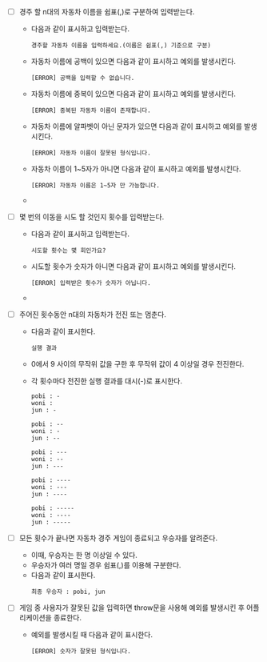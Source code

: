 - [ ] 경주 할 n대의 자동차 이름을 쉼표(,)로 구분하여 입력받는다.

  - 다음과 같이 표시하고 입력받는다.
    ```
    경주할 자동차 이름을 입력하세요.(이름은 쉼표(,) 기준으로 구분)
    ```
  - 자동차 이름에 공백이 있으면 다음과 같이 표시하고 예외를 발생시킨다.
    ```
    [ERROR] 공백을 입력할 수 없습니다.
    ```
  - 자동차 이름에 중복이 있으면 다음과 같이 표시하고 예외를 발생시킨다.
    ```
    [ERROR] 중복된 자동차 이름이 존재합니다.
    ```
  - 자동차 이름에 알파벳이 아닌 문자가 있으면 다음과 같이 표시하고 예외를 발생시킨다.
    ```
    [ERROR] 자동차 이름이 잘못된 형식입니다.
    ```
  - 자동차 이름이 1~5자가 아니면 다음과 같이 표시하고 예외를 발생시킨다.
    ```
    [ERROR] 자동차 이름은 1~5자 만 가능합니다.
    ```
  -

- [ ] 몇 번의 이동을 시도 할 것인지 횟수를 입력받는다.
  - 다음과 같이 표시하고 입력받는다.
    ```
    시도할 횟수는 몇 회인가요?
    ```
  - 시도할 횟수가 숫자가 아니면 다음과 같이 표시하고 예외를 발생시킨다.
    ```
    [ERROR] 입력받은 횟수가 숫자가 아닙니다.
    ```
  -
- [ ] 주어진 횟수동안 n대의 자동차가 전진 또는 멈춘다.

  - 다음과 같이 표시한다.
    ```
    실행 결과
    ```
  - 0에서 9 사이의 무작위 값을 구한 후 무작위 값이 4 이상일 경우 전진한다.
  - 각 횟수마다 전진한 실행 결과를 대시(-)로 표시한다.

    ```
    pobi : -
    woni :
    jun : -

    pobi : --
    woni : -
    jun : --

    pobi : ---
    woni : --
    jun : ---

    pobi : ----
    woni : ---
    jun : ----

    pobi : -----
    woni : ----
    jun : -----
    ```

- [ ] 모든 횟수가 끝나면 자동차 경주 게임이 종료되고 우승자를 알려준다.
  - 이때, 우승자는 한 명 이상일 수 있다.
  - 우승자가 여러 명일 경우 쉼표(,)를 이용해 구분한다.
  - 다음과 같이 표시한다.
    ```
    최종 우승자 : pobi, jun
    ```
- [ ] 게임 중 사용자가 잘못된 값을 입력하면 throw문을 사용해 예외를 발생시킨 후 어플리케이션을 종료한다.
  - 예외를 발생시킬 때 다음과 같이 표시한다.
    ```
    [ERROR] 숫자가 잘못된 형식입니다.
    ```

